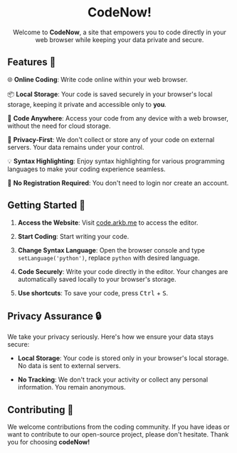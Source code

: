 <h1 align="center">CodeNow!</h1>
<p align="center">
Welcome to <b>CodeNow</b>, a site that empowers you to code directly in your web browser while keeping your data private and secure. </p>



## Features  🌟

🌐 **Online Coding**: Write code online within your web browser.

📦 **Local Storage**: Your code is saved securely in your browser's local storage, keeping it private and accessible only to **you**.

🚀 **Code Anywhere**: Access your code from any device with a web browser, without the need for cloud storage.

🔐 **Privacy-First**: We don't collect or store any of your code on external servers. Your data remains under your control.

💡 **Syntax Highlighting**: Enjoy syntax highlighting for various programming languages to make your coding experience seamless.

🔑 **No Registration Required**: You don't need to login nor create an account. 

## Getting Started 🚀

1. **Access the Website**: Visit [code.arkb.me](https://code.arkb.me) to access the editor.

2. **Start Coding**: Start writing your code.

3. **Change Syntax Language**: Open the browser console and type `setLanguage('python')`, replace `python` with desired language.

4. **Code Securely**: Write your code directly in the editor. Your changes are automatically saved locally to your browser's storage.

5. **Use shortcuts**: To save your code, press <kbd>Ctrl</kbd> + <kbd>S</kbd>.

## Privacy Assurance 🔒

We take your privacy seriously. Here's how we ensure your data stays secure:

- **Local Storage**: Your code is stored only in your browser's local storage. No data is sent to external servers.

- **No Tracking**: We don't track your activity or collect any personal information. You remain anonymous.

## Contributing 🤝

We welcome contributions from the coding community. If you have ideas or want to contribute to our open-source project, please don't hesitate.
Thank you for choosing **codeNow!**
